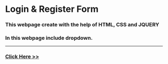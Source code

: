 # Login & Register Form
### This webpage create with the help of HTML, CSS and JQUERY
### In this webpage include dropdown.
<hr>

### [Click Here >>]( https://subratgoogle.github.io/login-Register-form/.)
